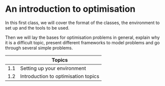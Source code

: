 # An introduction to optimisation

In this first class, we will cover the format of the classes, the environment to set up and the tools to be used.

Then we will lay the bases for optimisation problems in general, explain why it is a difficult topic, present different frameworks to model problems and go through several simple problems.

|     | Topics                              |
| --- | ----------------------------------- |
| 1.1 | Setting up your environment         |
| 1.2 | Introduction to optimisation topics |
